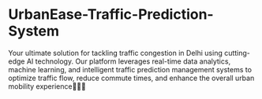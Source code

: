 # UrbanEase-Traffic-Prediction-System
Your ultimate solution for tackling traffic congestion in Delhi using cutting-edge AI technology. Our platform leverages real-time data analytics, machine learning, and intelligent traffic prediction management systems to optimize traffic flow, reduce commute times, and enhance the overall urban mobility experience🚦🚗✨
